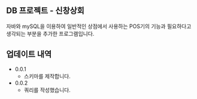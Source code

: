 ## DB 프로젝트 - 신창상회

자바와 mySQL을 이용하여 일반적인 상점에서 사용하는 POS기의 기능과 필요하다고 생각되는 부분을 추가한 프로그램입니다.

## 업데이트 내역
* 0.0.1
    * 스키마를 제작합니다.
* 0.0.2  
    * 쿼리를 작성했습니다.

